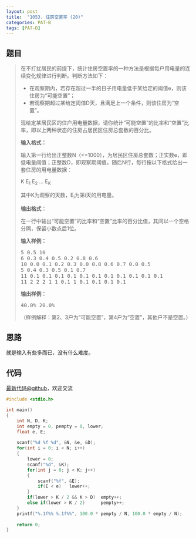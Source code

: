 ```yaml
---
layout: post
title:  "1053. 住房空置率 (20)"
categories: PAT-B
tags: [PAT-B]
---
```

## 题目

> <div id="problemContent">
> <p>
> 在不打扰居民的前提下，统计住房空置率的一种方法是根据每户用电量的连续变化规律进行判断。判断方法如下：
> </p>
> <ul>
> <li> 在观察期内，若存在超过一半的日子用电量低于某给定的阈值e，则该住房为“可能空置”；
> <li> 若观察期超过某给定阈值D天，且满足上一个条件，则该住房为“空置”。
> </li></li></ul>
> <p>现给定某居民区的住户用电量数据，请你统计“可能空置”的比率和“空置”比率，即以上两种状态的住房占居民区住房总套数的百分比。
> </p>
> <p><b>
> 输入格式：
> </b></p>
> <p>
> 输入第一行给出正整数N（&lt;=1000），为居民区住房总套数；正实数e，即低电量阈值；正整数D，即观察期阈值。随后N行，每行按以下格式给出一套住房的用电量数据：
> </p>
> <p>
> K E<sub>1</sub> E<sub>2</sub> ... E<sub>K</sub>
> </p>
> <p>
> 其中K为观察的天数，E<sub>i</sub>为第i天的用电量。
> </p>
> <p><b>
> 输出格式：
> </b></p>
> <p>
> 在一行中输出“可能空置”的比率和“空置”比率的百分比值，其间以一个空格分隔，保留小数点后1位。
> </p>
> <b>输入样例：</b><pre>
> 5 0.5 10
> 6 0.3 0.4 0.5 0.2 0.8 0.6
> 10 0.0 0.1 0.2 0.3 0.0 0.8 0.6 0.7 0.0 0.5
> 5 0.4 0.3 0.5 0.1 0.7
> 11 0.1 0.1 0.1 0.1 0.1 0.1 0.1 0.1 0.1 0.1 0.1
> 11 2 2 2 1 1 0.1 1 0.1 0.1 0.1 0.1
> </pre>
> <b>输出样例：</b><pre>
> 40.0% 20.0%
> </pre>
> <p>
> （样例解释：第2、3户为“可能空置”，第4户为“空置”，其他户不是空置。）
> </p>
> </div>

## 思路


就是输入有些多而已，没有什么难度。

## 代码

[最新代码@github](https://github.com/OliverLew/PAT/blob/master/PATBasic/1053.c)，欢迎交流
```c
#include <stdio.h>

int main()
{
    int N, D, K;
    int empty = 0, pempty = 0, lower;
    float e, E;
    
    scanf("%d %f %d", &N, &e, &D);
    for(int i = 0; i < N; i++)
    {
        lower = 0;
        scanf("%d", &K);
        for(int j = 0; j < K; j++)
        {
            scanf("%f", &E);
            if(E < e)   lower++;
        }
        if(lower > K / 2 && K > D)  empty++;
        else if(lower > K / 2)      pempty++;   
    }
    printf("%.1f%% %.1f%%", 100.0 * pempty / N, 100.0 * empty / N);
    
    return 0;
}

```